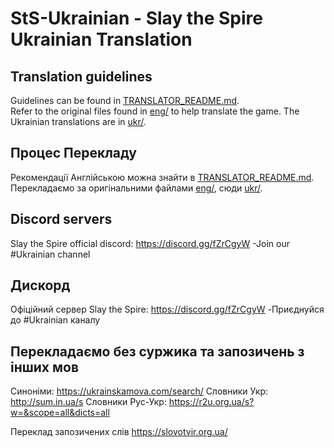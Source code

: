 # StS-Ukrainian - Slay the Spire Ukrainian Translation
## Translation guidelines
Guidelines can be found in [TRANSLATOR_README.md](TRANSLATOR_README.md).  
Refer to the original files found in [eng/](eng/) to help translate the game. The Ukrainian translations are in [ukr/](ukr/).

## Процес Перекладу
Рекомендації Англійською можна знайти в [TRANSLATOR_README.md](TRANSLATOR_README.md).  
Перекладаємо за оригінальними файлами [eng/](eng/), сюди [ukr/](ukr/).

## Discord servers
Slay the Spire official discord: https://discord.gg/fZrCgyW 
	-Join our #Ukrainian channel

## Дискорд
Офіційний сервер Slay the Spire: https://discord.gg/fZrCgyW 
	-Приєднуйся до #Ukrainian каналу

## Перекладаємо без суржика та запозичень з інших мов
Синоніми: 	https://ukrainskamova.com/search/
Словники Укр:	http://sum.in.ua/s
Словники Рус-Укр:	https://r2u.org.ua/s?w=&scope=all&dicts=all


Переклад запозичених слів
			https://slovotvir.org.ua/
